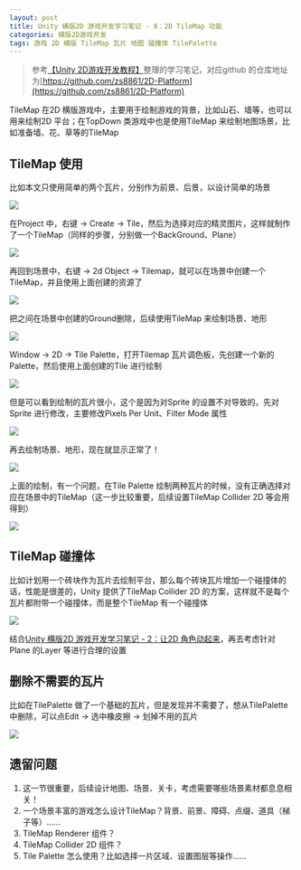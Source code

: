 ```yaml
---
layout: post
title: Unity 横版2D 游戏开发学习笔记 - 8：2D TileMap 功能
categories: 横版2D游戏开发
tags: 游戏 2D 横版 TileMap 瓦片 地图 碰撞体 TilePalette
---
```


>参考[【Unity 2D游戏开发教程】](https://www.bilibili.com/video/BV1sE411L7kV)整理的学习笔记，对应github 的仓库地址为[https://github.com/zs8861/2D-Platform](https://github.com/zs8861/2D-Platform)

TileMap 在2D 横版游戏中，主要用于绘制游戏的背景，比如山石、墙等，也可以用来绘制2D 平台；在TopDown 类游戏中也是使用TileMap 来绘制地图场景，比如准备墙、花、草等的TileMap

## TileMap 使用

比如本文只使用简单的两个瓦片，分别作为前景、后景，以设计简单的场景

![](../media/image/2024-11-05/01.png)

在Project 中，右键 -> Create -> Tile，然后为选择对应的精灵图片，这样就制作了一个TileMap（同样的步骤，分别做一个BackGround、Plane）

![](../media/image/2024-11-05/02.gif)

再回到场景中，右键 -> 2d Object -> Tilemap，就可以在场景中创建一个TileMap，并且使用上面创建的资源了

![](../media/image/2024-11-05/03.gif)

把之间在场景中创建的Ground删除，后续使用TileMap 来绘制场景、地形

![](../media/image/2024-11-05/04.gif)

Window -> 2D -> Tile Palette，打开Tilemap 瓦片调色板，先创建一个新的Palette，然后使用上面创建的Tile 进行绘制

![](../media/image/2024-11-05/05.gif)

但是可以看到绘制的瓦片很小，这个是因为对Sprite 的设置不对导致的，先对Sprite 进行修改，主要修改Pixels Per Unit、Filter Mode 属性

![](../media/image/2024-11-05/06.png)

再去绘制场景、地形，现在就显示正常了！

![](../media/image/2024-11-05/07.gif)

上面的绘制，有一个问题，在Tile Palette 绘制两种瓦片的时候，没有正确选择对应在场景中的TileMap（这一步比较重要，后续设置TileMap Collider 2D 等会用得到）

![](../media/image/2024-11-05/08.gif)

## TileMap 碰撞体

比如计划用一个砖块作为瓦片去绘制平台，那么每个砖块瓦片增加一个碰撞体的话，性能是很差的，Unity 提供了TileMap Collider 2D 的方案，这样就不是每个瓦片都附带一个碰撞体，而是整个TileMap 有一个碰撞体

![](../media/image/2024-11-05/09.gif)

结合[Unity 横版2D 游戏开发学习笔记 - 2：让2D 角色动起来](https://xumenger.github.io/2-unity-2d-game-20241026/)，再去考虑针对Plane 的Layer 等进行合理的设置

## 删除不需要的瓦片

比如在TilePalette 做了一个基础的瓦片，但是发现并不需要了，想从TilePalette 中删除，可以点Edit -> 选中橡皮擦 -> 划掉不用的瓦片

![](../media/image/2024-11-05/10.gif)

## 遗留问题

1. 这一节很重要，后续设计地图、场景、关卡，考虑需要哪些场景素材都息息相关！
2. 一个场景丰富的游戏怎么设计TileMap？背景、前景、障碍、点缀、道具（梯子等）……
3. TileMap Renderer 组件？
4. TileMap Collider 2D 组件？
5. Tile Palette 怎么使用？比如选择一片区域、设置图层等操作……
